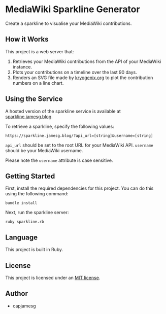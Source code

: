 # MediaWiki Sparkline Generator

Create a sparkline to visualise your MediaWiki contributions.

## How it Works

This project is a web server that:

1. Retrieves your MediaWiki contributions from the API of your MediaWiki instance.
2. Plots your contributions on a timeline over the last 90 days.
3. Renders an SVG file made by [kryogenix.org](https://kryogenix.org/days/2012/12/30/simple-svg-sparklines/) to plot the contribution numbers on a line chart.

## Using the Service

A hosted version of the sparkline service is available at [sparkline.jamesg.blog](https://sparkline.jamesg.blog).

To retrieve a sparkline, specify the following values:

    https://sparkline.jamesg.blog/?api_url=[string]&username=[string]

`api_url` should be set to the root URL for your MediaWiki API. `username` should be your MediaWiki username.

Please note the `username` attribute is case sensitive.

## Getting Started

First, install the required dependencies for this project. You can do this using the following command:

    bundle install

Next, run the sparkline server:

    ruby sparkline.rb

## Language

This project is built in Ruby.

## License

This project is licensed under an [MIT license](LICENSE).

## Author

- capjamesg
